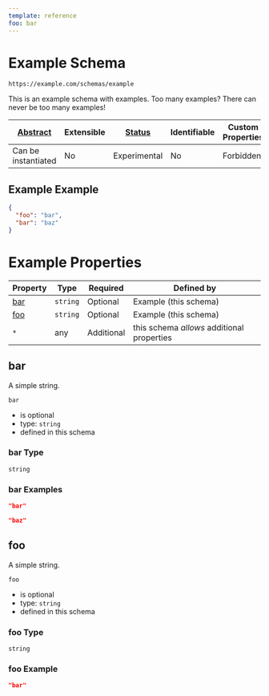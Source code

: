 ```yaml
---
template: reference
foo: bar
---
```


# Example Schema

```
https://example.com/schemas/example
```

This is an example schema with examples. Too many examples? There can never be too many examples!

| [Abstract](../abstract.md) | Extensible | [Status](../status.md) | Identifiable | Custom Properties | Additional Properties | Defined In |
|----------------------------|------------|------------------------|--------------|-------------------|-----------------------|------------|
| Can be instantiated | No | Experimental | No | Forbidden | Permitted | [example.schema.json](example.schema.json) |

## Example Example
```json
{
  "foo": "bar",
  "bar": "baz"
}
```

# Example Properties

| Property | Type | Required | Defined by |
|----------|------|----------|------------|
| [bar](#bar) | `string` | Optional | Example (this schema) |
| [foo](#foo) | `string` | Optional | Example (this schema) |
| `*` | any | Additional | this schema *allows* additional properties |

## bar

A simple string.

`bar`
* is optional
* type: `string`
* defined in this schema

### bar Type


`string`





### bar Examples

```json
"bar"
```

```json
"baz"
```



## foo

A simple string.

`foo`
* is optional
* type: `string`
* defined in this schema

### foo Type


`string`





### foo Example

```json
"bar"
```

